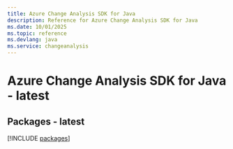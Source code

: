 ```yaml
---
title: Azure Change Analysis SDK for Java
description: Reference for Azure Change Analysis SDK for Java
ms.date: 10/01/2025
ms.topic: reference
ms.devlang: java
ms.service: changeanalysis
---
```

# Azure Change Analysis SDK for Java - latest
## Packages - latest
[!INCLUDE [packages](change-analysis-index.md)]